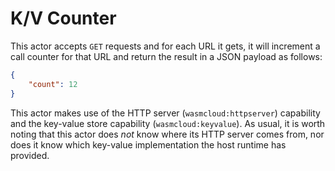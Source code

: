 # K/V Counter

This actor accepts `GET` requests and for each URL it gets, 
it will increment a call counter for that URL and return the result 
in a JSON payload as follows:

```json
{
    "count": 12
}
```

This actor makes use of the HTTP server (`wasmcloud:httpserver`) capability 
and the key-value store capability (`wasmcloud:keyvalue`). 
As usual, it is worth noting that this actor does _not_ know 
where its HTTP server comes from, nor does it know which 
key-value implementation the host runtime has provided.
